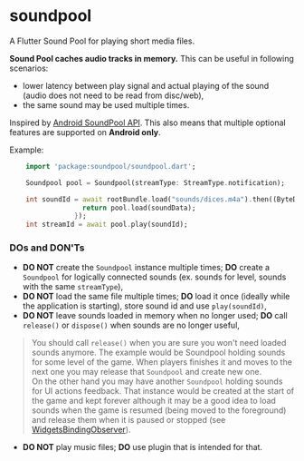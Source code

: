 # soundpool

A Flutter Sound Pool for playing short media files.

**Sound Pool caches audio tracks in memory.**
This can be useful in following scenarios:
- lower latency between play signal and actual playing of the sound (audio does not need to be read from disc/web),
- the same sound may be used multiple times.

Inspired by [Android SoundPool API](https://developer.android.com/reference/android/media/SoundPool). This also means that multiple optional features are supported on **Android only**.

Example:

```dart
    import 'package:soundpool/soundpool.dart';

    Soundpool pool = Soundpool(streamType: StreamType.notification);

    int soundId = await rootBundle.load("sounds/dices.m4a").then((ByteData soundData) {
                  return pool.load(soundData);
                });
    int streamId = await pool.play(soundId);
```

### DOs and DON'Ts
* __DO NOT__ create the `Soundpool` instance multiple times; __DO__ create a `Soundpool` for logically connected sounds (ex. sounds for level, sounds with the same `streamType`),
* __DO NOT__ load the same file multiple times; __DO__ load it once (ideally while the application is starting), store sound id and use `play(soundId)`,
* __DO NOT__ leave sounds loaded in memory when no longer used; __DO__ call `release()` or `dispose()` when sounds are no longer useful,
> You should call `release()` when you are sure you won't need loaded sounds anymore. The example would be Soundpool holding sounds for some level of the game. When players finishes it and moves to the next one you may release that `Soundpool` and create new one.\
On the other hand you may have another `Soundpool` holding sounds for UI actions feedback. That instance would be created at the start of the game and kept forever although it may be a good idea to load sounds when the game is resumed (being moved to the foreground) and release them when it is paused or stopped (see [WidgetsBindingObserver](https://api.flutter.dev/flutter/widgets/WidgetsBindingObserver/didChangeAppLifecycleState.html)).
* __DO NOT__ play music files; __DO__ use plugin that is intended for that.
